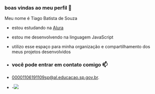 ### boas vindas ao meu perfil 💙

Meu nome é Tiago Batista de Souza

- estou estudando na [Alura](https://www.alura.com.br)
- estou me desenvolvendo na linguagem JavaScript
- utilizo esse espaço para minha organização e compartilhamento dos meus projetos desenvolvidos

- ### você pode entrar em contato comigo 📫

- 00001106191109sp@al.educacao.sp.gov.br.
- -![](https://media1.tenor.com/m/_kBHclUREHcAAAAC/%C3%A7rpik-kurd%C3%AE.gif)
